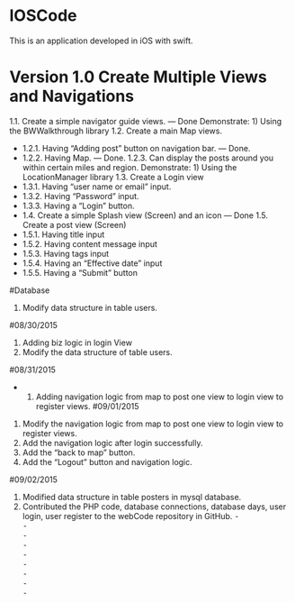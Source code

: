 # IOSCode
This is an application developed in iOS with swift.


# Version 1.0 Create Multiple Views and Navigations
1.1. Create a simple navigator guide views.  — Done
         Demonstrate: 1) Using the BWWalkthrough library 
1.2. Create a main Map views. 
* 1.2.1. Having “Adding post” button on navigation bar. — Done.
* 1.2.2. Having Map. — Done.
1.2.3. Can display the posts around you within certain miles and region.
Demonstrate: 1) Using the LocationManager library 
1.3. Create a Login view
* 1.3.1. Having “user name or email” input.
* 1.3.2. Having “Password” input.
* 1.3.3. Having a “Login” button.
* 1.4. Create a simple Splash view (Screen) and an icon — Done
1.5. Create a post view (Screen)
* 1.5.1. Having title input
* 1.5.2. Having content message input
* 1.5.3. Having tags input
* 1.5.4. Having an “Effective date” input
* 1.5.5. Having a “Submit” button

#Database
1. Modify data structure in table users. 
	
#08/30/2015
1. Adding biz logic in login View
2. Modify the data structure of table users. 

#08/31/2015
* 1. Adding navigation logic from map to post one view to login view to register views.
#09/01/2015
1. Modify the navigation logic from map to post one view to login view to register views. 
2. Add the navigation logic after login successfully. 
3. Add the “back to map” button.
4. Add the “Logout” button and navigation logic.

#09/02/2015
1. Modified data structure in table posters in mysql database.
2. Contributed the PHP code, database connections, database days, user login, user register to the webCode repository in GitHub. 
⁃	
⁃	
⁃	
⁃	
⁃	
⁃	
⁃	
⁃	
⁃	    

